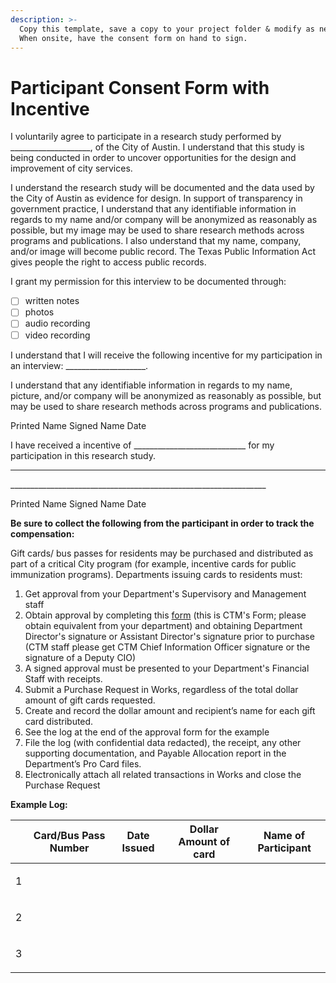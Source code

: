 ```yaml
---
description: >-
  Copy this template, save a copy to your project folder & modify as needed.
  When onsite, have the consent form on hand to sign.
---
```


# Participant Consent Form with Incentive

I voluntarily agree to participate in a research study performed by \_\_\_\_\_\_\_\_\_\_\_\_\_\_\_\_\_\_\_\_, of the City of Austin. I understand that this study is being conducted in order to uncover opportunities for the design and improvement of city services.

I understand the research study will be documented and the data used by the City of Austin as evidence for design. In support of transparency in government practice, I understand that any identifiable information in regards to my name and/or company will be anonymized as reasonably as possible, but my image may be used to share research methods across programs and publications. I also understand that my name, company, and/or image will become public record. The Texas Public Information Act gives people the right to access public records.

I grant my permission for this interview to be documented through:

* [ ] written notes&#x20;
* [ ] photos&#x20;
* [ ] audio recording&#x20;
* [ ] video recording

I understand that I will receive the following incentive for my participation in an interview: \_\_\_\_\_\_\_\_\_\_\_\_\_\_\_\_\_\_\_\_.

I understand that any identifiable information in regards to my name, picture, and/or company will be anonymized as reasonably as possible, but may be used to share research methods across programs and publications.

Printed Name Signed Name Date

I have received a incentive of \_\_\_\_\_\_\_\_\_\_\_\_\_\_\_\_\_\_\_\_\_\_\_\_\_\_\_\_ for my participation in this research study.

***

\_\_\_\_\_\_\_\_\_\_\_\_\_\_\_\_\_\_\_\_\_\_\_\_\_\_\_\_\_\_\_\_\_\_\_\_\_\_\_\_\_\_\_\_\_\_\_\_\_\_\_\_\_\_\_\_\_\_\_\_\_\_\_\_

Printed Name Signed Name                      Date

**Be sure to collect the following from the participant in order to track the compensation:**&#x20;

Gift cards/ bus passes for residents may be purchased and distributed as part of a critical City program (for example, incentive cards for public immunization programs). Departments issuing cards to residents must:&#x20;

1. Get approval from your Department's Supervisory and Management staff&#x20;
2. Obtain approval by completing this [form](https://cityofaustin.sharepoint.com/:w:/r/sites/CTM/TEAMSITES/DivFin/\_layouts/15/Doc.aspx?sourcedoc=%7B373F4773-F251-4D1D-AD86-E2F8751B2ED0%7D\&action=view\&source=https%3A%2F%2Fcityofaustin.sharepoint.com%2Fsites%2FCTM%2FTEAMSITES%2FDivFin%2FFinancial%2520Public%2520Library%2FForms%2FAllItems.aspx\&cid=f1b86a8b-4b95-4516-b27d-99a272a77b98) (this is CTM's Form; please obtain equivalent from your department) and obtaining Department Director's signature or Assistant Director's signature prior to purchase (CTM staff please get CTM Chief Information Officer signature or the signature of a Deputy CIO)
3. A signed approval must be presented to your Department's Financial Staff with receipts.&#x20;
4. Submit a Purchase Request in Works, regardless of the total dollar amount of gift cards requested.&#x20;
5. Create and record the dollar amount and recipient’s name for each gift card distributed.&#x20;
6. See the log at the end of the approval form for the example &#x20;
7. File the log (with confidential data redacted), the receipt, any other supporting documentation, and Payable Allocation report in the Department’s Pro Card files.&#x20;
8. Electronically attach all related transactions in Works and close the Purchase Request&#x20;

**Example Log:**&#x20;



|                  | Card/Bus Pass Number | Date Issued | Dollar Amount of card | Name of Participant |
| ---------------- | -------------------- | ----------- | --------------------- | ------------------- |
| <p> </p><p>1</p> |                      |             | <p> </p><p> </p>      |                     |
| <p> </p><p>2</p> |                      |             | <p> </p><p> </p>      |                     |
| <p> </p><p>3</p> |                      |             | <p> </p><p> </p>      |                     |
